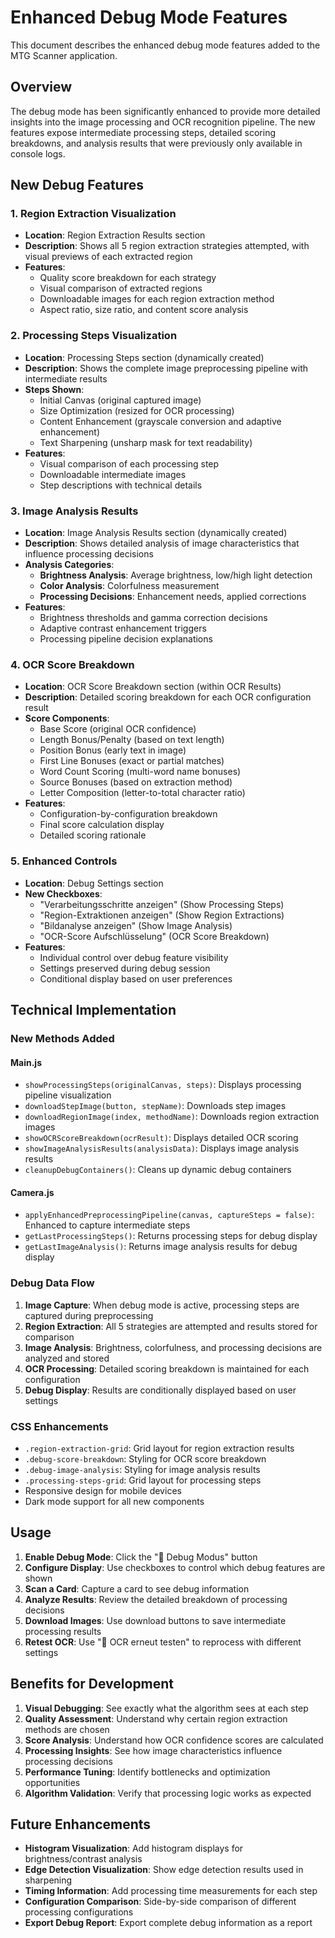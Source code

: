 # Enhanced Debug Mode Features

This document describes the enhanced debug mode features added to the MTG Scanner application.

## Overview

The debug mode has been significantly enhanced to provide more detailed insights into the image processing and OCR recognition pipeline. The new features expose intermediate processing steps, detailed scoring breakdowns, and analysis results that were previously only available in console logs.

## New Debug Features

### 1. Region Extraction Visualization
- **Location**: Region Extraction Results section
- **Description**: Shows all 5 region extraction strategies attempted, with visual previews of each extracted region
- **Features**:
  - Quality score breakdown for each strategy
  - Visual comparison of extracted regions
  - Downloadable images for each region extraction method
  - Aspect ratio, size ratio, and content score analysis

### 2. Processing Steps Visualization
- **Location**: Processing Steps section (dynamically created)
- **Description**: Shows the complete image preprocessing pipeline with intermediate results
- **Steps Shown**:
  - Initial Canvas (original captured image)
  - Size Optimization (resized for OCR processing)
  - Content Enhancement (grayscale conversion and adaptive enhancement)
  - Text Sharpening (unsharp mask for text readability)
- **Features**:
  - Visual comparison of each processing step
  - Downloadable intermediate images
  - Step descriptions with technical details

### 3. Image Analysis Results
- **Location**: Image Analysis Results section (dynamically created)
- **Description**: Shows detailed analysis of image characteristics that influence processing decisions
- **Analysis Categories**:
  - **Brightness Analysis**: Average brightness, low/high light detection
  - **Color Analysis**: Colorfulness measurement
  - **Processing Decisions**: Enhancement needs, applied corrections
- **Features**:
  - Brightness thresholds and gamma correction decisions
  - Adaptive contrast enhancement triggers
  - Processing pipeline decision explanations

### 4. OCR Score Breakdown
- **Location**: OCR Score Breakdown section (within OCR Results)
- **Description**: Detailed scoring breakdown for each OCR configuration result
- **Score Components**:
  - Base Score (original OCR confidence)
  - Length Bonus/Penalty (based on text length)
  - Position Bonus (early text in image)
  - First Line Bonuses (exact or partial matches)
  - Word Count Scoring (multi-word name bonuses)
  - Source Bonuses (based on extraction method)
  - Letter Composition (letter-to-total character ratio)
- **Features**:
  - Configuration-by-configuration breakdown
  - Final score calculation display
  - Detailed scoring rationale

### 5. Enhanced Controls
- **Location**: Debug Settings section
- **New Checkboxes**:
  - "Verarbeitungsschritte anzeigen" (Show Processing Steps)
  - "Region-Extraktionen anzeigen" (Show Region Extractions)
  - "Bildanalyse anzeigen" (Show Image Analysis)
  - "OCR-Score Aufschlüsselung" (OCR Score Breakdown)
- **Features**:
  - Individual control over debug feature visibility
  - Settings preserved during debug session
  - Conditional display based on user preferences

## Technical Implementation

### New Methods Added

#### Main.js
- `showProcessingSteps(originalCanvas, steps)`: Displays processing pipeline visualization
- `downloadStepImage(button, stepName)`: Downloads step images  
- `downloadRegionImage(index, methodName)`: Downloads region extraction images
- `showOCRScoreBreakdown(ocrResult)`: Displays detailed OCR scoring
- `showImageAnalysisResults(analysisData)`: Displays image analysis results
- `cleanupDebugContainers()`: Cleans up dynamic debug containers

#### Camera.js
- `applyEnhancedPreprocessingPipeline(canvas, captureSteps = false)`: Enhanced to capture intermediate steps
- `getLastProcessingSteps()`: Returns processing steps for debug display
- `getLastImageAnalysis()`: Returns image analysis results for debug display

### Debug Data Flow

1. **Image Capture**: When debug mode is active, processing steps are captured during preprocessing
2. **Region Extraction**: All 5 strategies are attempted and results stored for comparison
3. **Image Analysis**: Brightness, colorfulness, and processing decisions are analyzed and stored
4. **OCR Processing**: Detailed scoring breakdown is maintained for each configuration
5. **Debug Display**: Results are conditionally displayed based on user settings

### CSS Enhancements

- `.region-extraction-grid`: Grid layout for region extraction results
- `.debug-score-breakdown`: Styling for OCR score breakdown
- `.debug-image-analysis`: Styling for image analysis results
- `.processing-steps-grid`: Grid layout for processing steps
- Responsive design for mobile devices
- Dark mode support for all new components

## Usage

1. **Enable Debug Mode**: Click the "🔬 Debug Modus" button
2. **Configure Display**: Use checkboxes to control which debug features are shown
3. **Scan a Card**: Capture a card to see debug information
4. **Analyze Results**: Review the detailed breakdown of processing decisions
5. **Download Images**: Use download buttons to save intermediate processing results
6. **Retest OCR**: Use "🔄 OCR erneut testen" to reprocess with different settings

## Benefits for Development

1. **Visual Debugging**: See exactly what the algorithm sees at each step
2. **Quality Assessment**: Understand why certain region extraction methods are chosen
3. **Score Analysis**: Understand how OCR confidence scores are calculated
4. **Processing Insights**: See how image characteristics influence processing decisions
5. **Performance Tuning**: Identify bottlenecks and optimization opportunities
6. **Algorithm Validation**: Verify that processing logic works as expected

## Future Enhancements

- **Histogram Visualization**: Add histogram displays for brightness/contrast analysis
- **Edge Detection Visualization**: Show edge detection results used in sharpening
- **Timing Information**: Add processing time measurements for each step
- **Configuration Comparison**: Side-by-side comparison of different processing configurations
- **Export Debug Report**: Export complete debug information as a report
